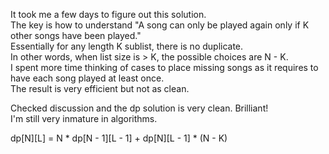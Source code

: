 It took me a few days to figure out this solution.\
The key is how to understand "A song can only be played again only if K other songs have been played."\
Essentially for any length K sublist, there is no duplicate.\
In other words, when list size is > K, the possible choices are N - K.\
I spent more time thinking of cases to place missing songs as it requires to have each song played at least once.\
The result is very efficient but not as clean.

Checked discussion and the dp solution is very clean. Brilliant!\
I'm still very inmature in algorithms.

dp[N][L] = N * dp[N - 1][L - 1] + dp[N][L - 1] * (N - K)